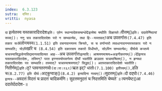 ```yaml
---
index:  6.3.123
sutra:  दस्ति।
vritti:  nyasa
---
```


`दा` इत्येतस्य यस्तकारादिरादेशः` इति। एतेन स्थान्यादेशसम्बन्धे `दः` इत्येषा षष्ठीति विज्ञायते। `वीत्तम्()` इति। ददातेर्निष्ठायां रूपम्()। ननु चत्र तकारादिरादेशः परो न सम्भवत्येव, तथा हि--यस्तावत्? `अच उपसर्गात्तः` (7.4.47) इति तकार सः `अलोन्त्यस्य` (1.1.51) इति वचनादन्त्यस्य क्रियते, स च वर्णान्तरो व्यवधानादनन्तरस्तकारः परो न सम्भवति; योऽपि `खरि च` (8.4.54) इति दकारसय तकारो विधीयते, सोऽपिन सम्भवत्येव; दीर्घत्वे कत्र्तव्ये चत्र्वस्यासिद्धत्वेनाविद्यमानत्वादित्यत आह--`अच उपसर्गात्तः` इत्यादि। आश्रयणमाश्रयः=अङ्गीकरणम्()। `दा` इत्यत्र यसतकारादिरादेशः, तस्मिन्? परत इगन्तस्योपसर्गस्य दीर्घो भवतीति ब्राउवता चत्र्वमाश्रितम्(), न ह्रन्यथा तकारादिरादेशः परः सम्भवति। तस्मात्? चत्र्वस्याश्रयणात्? सिद्धम्()। अतस्तकारादिरादेशो भवतीति। `नितीर्णम्()` इति। `तृ? प्लवनतरणयोः` (दा।पा।९६९) `ऋत इद्? धातोः` (7.1.100) इतीत्त्वम्(), `हलि च` (8.2.77) इति दीर्घः। `अट्कुप्वाङ्()` (8.4.2) इत्यादिना णत्वम्()। `सुदत्तम्()` इति। `दो दद्घोः` (7.4.46) इत्यत्र--
`अवदत्तं विदत्तं च प्रादत्तं चादिकर्मणि। 
सुदत्तमनुदत्तं च निदत्तमिति चेष्यते`॥
त्यनयेष्ट()आ ददातेर्ददादेश-॥
